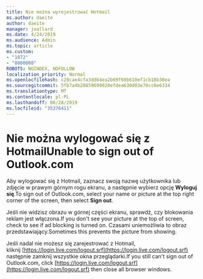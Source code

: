 ```yaml
---
title: Nie można wyrejestrować Hotmail
ms.author: daeite
author: daeite
manager: joallard
ms.date: 4/24/2019
ms.audience: Admin
ms.topic: article
ms.custom:
- "1872"
- "8000008"
ROBOTS: NOINDEX, NOFOLLOW
localization_priority: Normal
ms.openlocfilehash: c28cae4cfa3dd64ea2b69f60b610ef1cb18b30ea
ms.sourcegitcommit: 5fb7a4b28859690020efdea630d03e70cc0e6334
ms.translationtype: MT
ms.contentlocale: pl-PL
ms.lasthandoff: 06/28/2019
ms.locfileid: "35376411"
---
```

# <a name="unable-to-sign-out-of-outlookcom"></a><span data-ttu-id="fcca0-102">Nie można wylogować się z Hotmail</span><span class="sxs-lookup"><span data-stu-id="fcca0-102">Unable to sign out of Outlook.com</span></span>

<span data-ttu-id="fcca0-103">Aby wylogować się z Hotmail, zaznacz swoją nazwę użytkownika lub zdjęcie w prawym górnym rogu ekranu, a następnie wybierz opcję **Wyloguj się**.</span><span class="sxs-lookup"><span data-stu-id="fcca0-103">To sign out of Outlook.com, select your name or picture at the top right corner of the screen, then select **Sign out**.</span></span>

<span data-ttu-id="fcca0-104">Jeśli nie widzisz obrazu w górnej części ekranu, sprawdź, czy blokowania reklam jest włączona.</span><span class="sxs-lookup"><span data-stu-id="fcca0-104">If you don't see your picture at the top of screen, check to see if ad blocking is turned on.</span></span> <span data-ttu-id="fcca0-105">Czasami uniemożliwia to obraz przedstawiający.</span><span class="sxs-lookup"><span data-stu-id="fcca0-105">Sometimes this prevents the picture from showing.</span></span>

<span data-ttu-id="fcca0-106">Jeśli nadal nie możesz się zarejestrować z Hotmail, kliknij [https://login.live.com/logout.srf](https://login.live.com/logout.srf) następnie zamknij wszystkie okna przeglądarki.</span><span class="sxs-lookup"><span data-stu-id="fcca0-106">If you still can't sign out of Outlook.com, click [https://login.live.com/logout.srf](https://login.live.com/logout.srf) then close all browser windows.</span></span>